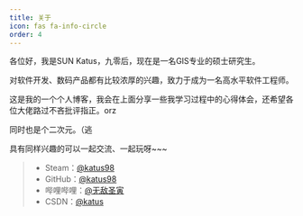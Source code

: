 ```yaml
---
title: 关于
icon: fas fa-info-circle
order: 4
---
```


各位好，我是SUN Katus，九零后，现在是一名GIS专业的硕士研究生。

对软件开发、数码产品都有比较浓厚的兴趣，致力于成为一名高水平软件工程师。

这是我的一个个人博客，我会在上面分享一些我学习过程中的心得体会，还希望各位大佬路过不吝批评指正。orz

同时也是个二次元。（逃

具有同样兴趣的可以一起交流、一起玩呀~~~

> + Steam：[@katus98](https://steamcommunity.com/id/katus98/)
> + GitHub：[@katus98](https://github.com/katus98)
> + 哔哩哔哩：[@无敌圣寅](https://space.bilibili.com/63666180)
> + CSDN：[@katus](https://blog.csdn.net/weixin_44195757)

